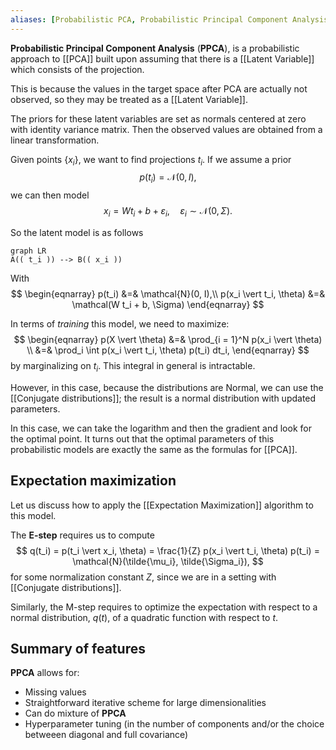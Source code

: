 ```yaml
---
aliases: [Probabilistic PCA, Probabilistic Principal Component Analysis]
---
```


__Probabilistic Principal Component Analysis__ (__PPCA__), is a probabilistic approach to [[PCA]] built upon assuming that there is a [[Latent Variable]] which consists of the projection.

This is because the values in the target space after PCA are actually not observed, so they may be treated as a [[Latent Variable]].

The priors for these latent variables are set as normals centered at zero with identity variance matrix. Then the observed values are obtained from a linear transformation.

Given points $\{ x_i \}$, we want to find projections $t_i$. If we assume a prior
$$
p(t_i) = \mathcal{N}(0, I),
$$
we can then model
$$
x_i = W t_i + b + \varepsilon_i,\quad \varepsilon_i \sim \mathcal{N}(0, \Sigma).
$$

So the latent model is as follows
```mermaid
graph LR
A(( t_i )) --> B(( x_i ))
```

With
$$
\begin{eqnarray}
p(t_i) &=& \mathcal{N}(0, I),\\
p(x_i \vert t_i, \theta) &=& \mathcal(W t_i + b, \Sigma)
\end{eqnarray}
$$

In terms of _training_ this model, we need to maximize:
$$
\begin{eqnarray}
p(X \vert \theta) &=& \prod_{i = 1}^N p(x_i \vert \theta) \\
&=& \prod_i \int p(x_i \vert t_i, \theta) p(t_i) dt_i,
\end{eqnarray}
$$
by marginalizing on $t_i$. This integral in general is intractable.

However, in this case, because the distributions are Normal, we can use the [[Conjugate distributions]]; the result is a normal distribution with updated parameters.

In this case, we can take the logarithm and then the gradient and look for the optimal point. It turns out that the optimal parameters of this probabilistic models are exactly the same as the formulas for [[PCA]].

## Expectation maximization

Let us discuss how to apply the [[Expectation Maximization]] algorithm to this model.

The __E-step__ requires us to compute
$$
q(t_i) = p(t_i \vert x_i, \theta) = \frac{1}{Z} p(x_i \vert t_i, \theta) p(t_i) = \mathcal{N}(\tilde{\mu_i}, \tilde{\Sigma_i}),
$$
for some normalization constant $Z$, since we are in a setting with [[Conjugate distributions]].

Similarly, the M-step requires to optimize the expectation with respect to a normal distribution, $q(t)$, of a quadratic function with respect to $t$.

## Summary of features

__PPCA__ allows for:
- Missing values
- Straightforward iterative scheme for large dimensionalities
- Can do mixture of __PPCA__
- Hyperparameter tuning (in the number of components and/or the choice betweeen diagonal and full covariance)